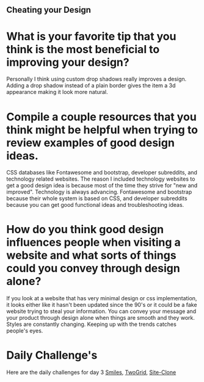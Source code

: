 ## Cheating your Design

# What is your favorite tip that you think is the most beneficial to improving your design?

Personally I think using custom drop shadows really improves a design. Adding a drop shadow instead of a plain border gives the item a 3d appearance making it look more natural. 

# Compile a couple resources that you think might be helpful when trying to review examples of good design ideas.

CSS databases like Fontawesome and bootstrap, developer subreddits, and technology related websites. The reason I included technology websites to get a good design idea is because most of the time they strive for "new and improved". Technology is always advancing. Fontawesome and bootstrap because their whole system is based on CSS, and developer subreddits because you can get good functional ideas and troubleshooting ideas. 

# How do you think good design influences people when visiting a website and what sorts of things could you convey through design alone?

If you look at a website that has very minimal design or css implementation, it looks either like it hasn't been updated since the 90's or it could be a fake website trying to steal your information. You can convey your message and your product through design alone when things are smooth and they work. Styles are constantly changing. Keeping up with the trends catches people's eyes. 

# Daily Challenge's

Here are the daily challenges for day 3 [Smiles](https://derekshain.github.io/smileyfaces/), [TwoGrid](https://derekshain.github.io/twogrid/), [Site-Clone](https://derekshain.github.io/siteclone/)
